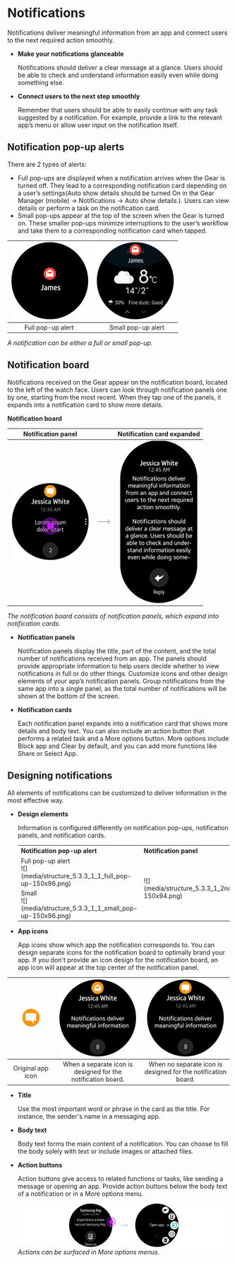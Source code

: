 # Notifications

Notifications deliver meaningful information from an app and connect users to the next required action smoothly.

-   **Make your notifications glanceable**

    Notifications should deliver a clear message at a glance. Users should be able to check and understand information easily even while doing something else.

-   **Connect users to the next step smoothly**

    Remember that users should be able to easily continue with any task suggested by a notification. For example, provide a link to the relevant app’s menu or allow user input on the notification itself.

## Notification pop-up alerts


There are 2 types of alerts:

-   Full pop-ups are displayed when a notification arrives when the Gear is turned off. They lead to a corresponding notification card depending on a user’s settings(Auto show details should be turned On in the Gear Manager (mobile) -> Notifications -> Auto show details.). Users can view details or perform a task on the notification card.
-   Small pop-ups appear at the top of the screen when the Gear is turned on. These smaller pop-ups minimize interruptions to the user’s workflow and take them to a corresponding notification card when tapped.

| ![](media/structure_5.3.1-850x174_1.png) | ![](media/structure_5.3.1-850x174_2.png)  |
|:--:|:--:|
| Full pop-up alert  |   Small pop-up alert |  
*A notification can be either a full or small pop-up.*

## Notification board

Notifications received on the Gear appear on the notification board, located to the left of the watch face. Users can look through notification panels one by one, starting from the most recent. When they tap one of the panels, it expands into a notification card to show more details.

**Notification board**  

| Notification panel | | Notification card expanded |
|:--:|:--:|:--:|
| ![](media/structure_5.3.2-850x368_1.png) | ![](media/structure_5.3.2-850x368_2.png) |![](media/structure_5.3.2-850x368_3.png) |  
*The notification board consists of notification panels, which expand into notification cards.*

-   **Notification panels**

    Notification panels display the title, part of the content, and the total number of notifications received from an app. The panels should provide appropriate information to help users decide whether to view notifications in full or do other things. Customize icons and other design elements of your app’s notification panels. Group notifications from the same app into a single panel, as the total number of notifications will be shown at the bottom of the screen.

-   **Notification cards**

    Each notification panel expands into a notification card that shows more details and body text. You can also include an action button that performs a related task and a More options button. More options include Block app and Clear by default, and you can add more functions like Share or Select App.

## Designing notifications

All elements of notifications can be customized to deliver information in the most effective way.

-   **Design elements**

    Information is configured differently on notification pop-ups, notification panels, and notification cards.  

    <table>
     <tr>
       <th> Notification pop-up alert </th>
       <th> Notification panel </th>
       <th> Notificaiton card </th>
     </tr>
     <tr>
       <td> Full pop-up alert<br>![](media/structure_5.3.3_1_1_full_pop-up-150x96.png) </td>
       <td rowspan="2"> ![](media/structure_5.3.3_1_2notification_panel-150x94.png) </td>
       <td rowspan="2"> ![](media/structure_5.3.3_1_3card-300x158.png) </td>
     </tr>
     <tr>
       <td> Small<br>![](media/structure_5.3.3_1_1_small_pop-up-150x96.png)</td>
     </tr>
    </table>



-   **App icons**

    App icons show which app the notification corresponds to. You can design separate icons for the notification board to optimally brand your app. If you don't provide an icon design for the notification board, an app icon will appear at the top center of the notification panel.

|![](media/structure_5.3.3_2-850x174_1.png)|![](media/structure_5.3.3_2-850x174_2.png)|![](media/structure_5.3.3_2-850x174_3.png)|
  |:--:|:--:|:--:|
  |Original app icon|When a separate icon is designed for the notification board.| When no separate icon is designed for the notification board.|


-   **Title**

    Use the most important word or phrase in the card as the title. For instance, the sender's name in a messaging app.

-   **Body text**

    Body text forms the main content of a notification. You can choose to fill the body solely with text or include images or attached files.

-   **Action buttons**

    Action buttons give access to related functions or tasks, like sending a message or opening an app. Provide action buttons below the body text of a notification or in a More options menu.

    ![](media/structure_5.3.3_3.png)  
    *Actions can be surfaced in More options menus.*
